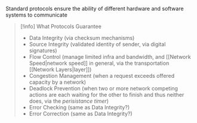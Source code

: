 Standard protocols ensure the ability of different hardware and software systems to communicate

> [!info] What Protocols Guarantee
> - Data Integrity (via checksum mechanisms)
> - Source Integrity (validated identity of sender, via digital signatures)
> - Flow Control (manage limited infra and bandwidth, and [[Network Speed|network speed]] in general, via the transportation [[Network Layers|layer]])
> - Congestion Management (when a request exceeds offered capacity by a network)
> - Deadlock Prevention (when two or more network competing actions are each waiting for the other to finish and thus neither does, via the *perisistance timer*)
> - Error Checking (same as Data Integrity?)
> - Error Correction (same as Data Integrity?)

